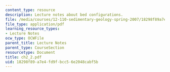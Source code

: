 ```yaml
---
content_type: resource
description: Lecture notes about bed configurations.
file: /media/courses/12-110-sedimentary-geology-spring-2007/18298f89a7e4fd9fbcc56e2048cabf5b_ch2_2.pdf
file_type: application/pdf
learning_resource_types:
- Lecture Notes
ocw_type: OCWFile
parent_title: Lecture Notes
parent_type: CourseSection
resourcetype: Document
title: ch2_2.pdf
uid: 18298f89-a7e4-fd9f-bcc5-6e2048cabf5b
---
```

